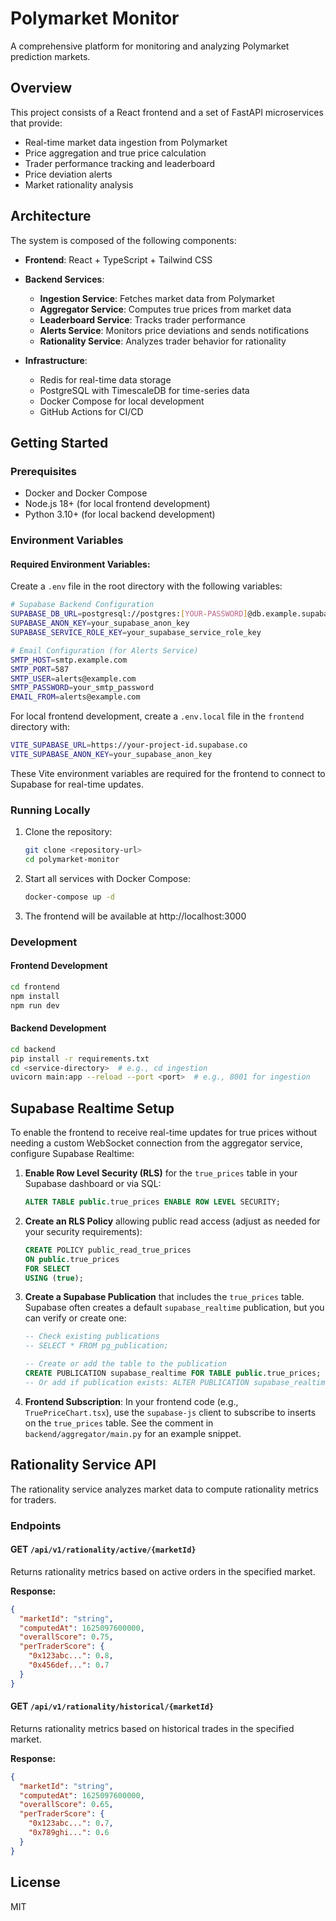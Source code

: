 # Polymarket Monitor

A comprehensive platform for monitoring and analyzing Polymarket prediction markets.

## Overview

This project consists of a React frontend and a set of FastAPI microservices that provide:

- Real-time market data ingestion from Polymarket
- Price aggregation and true price calculation 
- Trader performance tracking and leaderboard
- Price deviation alerts
- Market rationality analysis

## Architecture

The system is composed of the following components:

- **Frontend**: React + TypeScript + Tailwind CSS
- **Backend Services**:
  - **Ingestion Service**: Fetches market data from Polymarket
  - **Aggregator Service**: Computes true prices from market data
  - **Leaderboard Service**: Tracks trader performance
  - **Alerts Service**: Monitors price deviations and sends notifications
  - **Rationality Service**: Analyzes trader behavior for rationality

- **Infrastructure**:
  - Redis for real-time data storage
  - PostgreSQL with TimescaleDB for time-series data
  - Docker Compose for local development
  - GitHub Actions for CI/CD

## Getting Started

### Prerequisites

- Docker and Docker Compose
- Node.js 18+ (for local frontend development)
- Python 3.10+ (for local backend development)

### Environment Variables

#### Required Environment Variables:

Create a `.env` file in the root directory with the following variables:

```bash
# Supabase Backend Configuration
SUPABASE_DB_URL=postgresql://postgres:[YOUR-PASSWORD]@db.example.supabase.co:5432/postgres
SUPABASE_ANON_KEY=your_supabase_anon_key
SUPABASE_SERVICE_ROLE_KEY=your_supabase_service_role_key

# Email Configuration (for Alerts Service)
SMTP_HOST=smtp.example.com
SMTP_PORT=587
SMTP_USER=alerts@example.com
SMTP_PASSWORD=your_smtp_password
EMAIL_FROM=alerts@example.com
```

For local frontend development, create a `.env.local` file in the `frontend` directory with:

```bash
VITE_SUPABASE_URL=https://your-project-id.supabase.co
VITE_SUPABASE_ANON_KEY=your_supabase_anon_key
```

These Vite environment variables are required for the frontend to connect to Supabase for real-time updates.

### Running Locally

1. Clone the repository:
   ```bash
   git clone <repository-url>
   cd polymarket-monitor
   ```

2. Start all services with Docker Compose:
   ```bash
   docker-compose up -d
   ```

3. The frontend will be available at http://localhost:3000

### Development

#### Frontend Development

```bash
cd frontend
npm install
npm run dev
```

#### Backend Development

```bash
cd backend
pip install -r requirements.txt
cd <service-directory>  # e.g., cd ingestion
uvicorn main:app --reload --port <port>  # e.g., 8001 for ingestion
```

## Supabase Realtime Setup

To enable the frontend to receive real-time updates for true prices without needing a custom WebSocket connection from the aggregator service, configure Supabase Realtime:

1. **Enable Row Level Security (RLS)** for the `true_prices` table in your Supabase dashboard or via SQL:
    ```sql
    ALTER TABLE public.true_prices ENABLE ROW LEVEL SECURITY;
    ```

2. **Create an RLS Policy** allowing public read access (adjust as needed for your security requirements):
    ```sql
    CREATE POLICY public_read_true_prices
    ON public.true_prices
    FOR SELECT
    USING (true);
    ```

3. **Create a Supabase Publication** that includes the `true_prices` table. Supabase often creates a default `supabase_realtime` publication, but you can verify or create one:
    ```sql
    -- Check existing publications
    -- SELECT * FROM pg_publication;

    -- Create or add the table to the publication
    CREATE PUBLICATION supabase_realtime FOR TABLE public.true_prices;
    -- Or add if publication exists: ALTER PUBLICATION supabase_realtime ADD TABLE public.true_prices;
    ```

4. **Frontend Subscription**: In your frontend code (e.g., `TruePriceChart.tsx`), use the `supabase-js` client to subscribe to inserts on the `true_prices` table. See the comment in `backend/aggregator/main.py` for an example snippet.

## Rationality Service API

The rationality service analyzes market data to compute rationality metrics for traders.

### Endpoints

#### GET `/api/v1/rationality/active/{marketId}`

Returns rationality metrics based on active orders in the specified market.

**Response:**
```json
{
  "marketId": "string",
  "computedAt": 1625097600000,
  "overallScore": 0.75,
  "perTraderScore": {
    "0x123abc...": 0.8,
    "0x456def...": 0.7
  }
}
```

#### GET `/api/v1/rationality/historical/{marketId}`

Returns rationality metrics based on historical trades in the specified market.

**Response:**
```json
{
  "marketId": "string",
  "computedAt": 1625097600000,
  "overallScore": 0.65,
  "perTraderScore": {
    "0x123abc...": 0.7,
    "0x789ghi...": 0.6
  }
}
```

## License

MIT